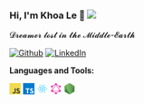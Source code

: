 ### Hi, I'm Khoa Le 👋 <code><img height="45" src="https://media.giphy.com/media/YocXhNZN0yeoc10CdD/giphy.gif"></code>
 𝓓𝓻𝓮𝓪𝓶𝓮𝓻 𝓵𝓸𝓼𝓽 𝓲𝓷 𝓽𝓱𝓮 𝓜𝓲𝓭𝓭𝓵𝓮-𝓔𝓪𝓻𝓽𝓱 


[![Github](https://img.shields.io/badge/-Github-181717?style=for-the-badge&logo=Github&logoColor=white)](https://github.com/khoale9098)
[![LinkedIn](https://img.shields.io/badge/-LinkedIn-0077B5?style=for-the-badge&logo=LinkedIn&logoColor=white)](https://www.linkedin.com/in/khoale9098/)

**Languages and Tools:**  

<code><img height="20" src="https://raw.githubusercontent.com/github/explore/80688e429a7d4ef2fca1e82350fe8e3517d3494d/topics/javascript/javascript.png"></code>
<code><img height="20" src="https://raw.githubusercontent.com/github/explore/80688e429a7d4ef2fca1e82350fe8e3517d3494d/topics/typescript/typescript.png"></code>
<code><img height="20" src="https://raw.githubusercontent.com/github/explore/80688e429a7d4ef2fca1e82350fe8e3517d3494d/topics/react/react.png"></code>
<code><img height="20" src="https://raw.githubusercontent.com/github/explore/5c058a388828bb5fde0bcafd4bc867b5bb3f26f3/topics/graphql/graphql.png"></code>
<code><img height="20" src="https://raw.githubusercontent.com/github/explore/80688e429a7d4ef2fca1e82350fe8e3517d3494d/topics/nodejs/nodejs.png"></code>    


<!--
**khoale9098/khoale9098** is a ✨ _special_ ✨ repository because its `README.md` (this file) appears on your GitHub profile.

Here are some ideas to get you started:

- 🔭 I’m currently working on ...
- 🌱 I’m currently learning ...
- 👯 I’m looking to collaborate on ...
- 🤔 I’m looking for help with ...
- 💬 Ask me about ...
- 📫 How to reach me: ...
- 😄 Pronouns: ...
- ⚡ Fun fact: ...
-->
